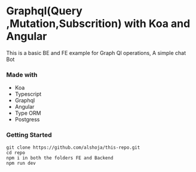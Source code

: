 

#  Graphql(Query ,Mutation,Subscrition) with Koa and Angular
This is a basic BE and FE example for Graph Ql operations, A simple chat Bot

### Made with
- Koa
- Typescript
- Graphql
- Angular
- Type ORM
- Postgress

### Getting Started 
```shell script
git clone https://github.com/alshoja/this-repo.git
cd repo
npm i in both the folders FE and Backend
npm run dev
```

